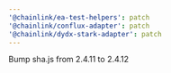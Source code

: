 ```yaml
---
'@chainlink/ea-test-helpers': patch
'@chainlink/conflux-adapter': patch
'@chainlink/dydx-stark-adapter': patch
---
```


Bump sha.js from 2.4.11 to 2.4.12
